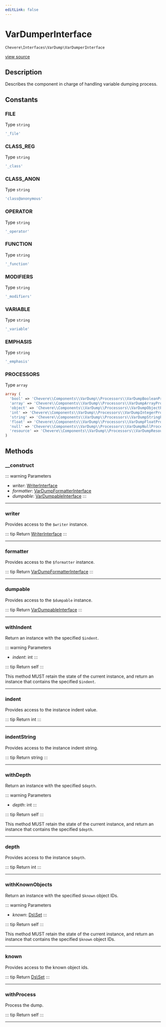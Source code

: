 ```yaml
---
editLink: false
---
```


# VarDumperInterface

`Chevere\Interfaces\VarDump\VarDumperInterface`

[view source](https://github.com/chevere/chevere/blob/master/src/Chevere/Interfaces/VarDump/VarDumperInterface.php)

## Description

Describes the component in charge of handling variable dumping process.

## Constants

### FILE

Type `string`

```php
'_file'
```

### CLASS_REG

Type `string`

```php
'_class'
```

### CLASS_ANON

Type `string`

```php
'class@anonymous'
```

### OPERATOR

Type `string`

```php
'_operator'
```

### FUNCTION

Type `string`

```php
'_function'
```

### MODIFIERS

Type `string`

```php
'_modifiers'
```

### VARIABLE

Type `string`

```php
'_variable'
```

### EMPHASIS

Type `string`

```php
'_emphasis'
```

### PROCESSORS

Type `array`

```php
array (
  'bool' => 'Chevere\\Components\\VarDump\\Processors\\VarDumpBooleanProcessor',
  'array' => 'Chevere\\Components\\VarDump\\Processors\\VarDumpArrayProcessor',
  'object' => 'Chevere\\Components\\VarDump\\Processors\\VarDumpObjectProcessor',
  'int' => 'Chevere\\Components\\VarDump\\Processors\\VarDumpIntegerProcessor',
  'string' => 'Chevere\\Components\\VarDump\\Processors\\VarDumpStringProcessor',
  'float' => 'Chevere\\Components\\VarDump\\Processors\\VarDumpFloatProcessor',
  'null' => 'Chevere\\Components\\VarDump\\Processors\\VarDumpNullProcessor',
  'resource' => 'Chevere\\Components\\VarDump\\Processors\\VarDumpResourceProcessor',
)
```

## Methods

### __construct

::: warning Parameters
- *writer*: [WriterInterface](../Writer/WriterInterface.md)
- *formatter*: [VarDumpFormatterInterface](./VarDumpFormatterInterface.md)
- *dumpable*: [VarDumpableInterface](./VarDumpableInterface.md)
:::

---

### writer

Provides access to the `$writer` instance.

::: tip Return
[WriterInterface](../Writer/WriterInterface.md)
:::

---

### formatter

Provides access to the `$formatter` instance.

::: tip Return
[VarDumpFormatterInterface](./VarDumpFormatterInterface.md)
:::

---

### dumpable

Provides access to the `$dumpable` instance.

::: tip Return
[VarDumpableInterface](./VarDumpableInterface.md)
:::

---

### withIndent

Return an instance with the specified `$indent`.

::: warning Parameters
- *indent*: int
:::

::: tip Return
self
:::

This method MUST retain the state of the current instance, and return
an instance that contains the specified `$indent`.

---

### indent

Provides access to the instance indent value.

::: tip Return
int
:::

---

### indentString

Provides access to the instance indent string.

::: tip Return
string
:::

---

### withDepth

Return an instance with the specified `$depth`.

::: warning Parameters
- *depth*: int
:::

::: tip Return
self
:::

This method MUST retain the state of the current instance, and return
an instance that contains the specified `$depth`.

---

### depth

Provides access to the instance `$depth`.

::: tip Return
int
:::

---

### withKnownObjects

Return an instance with the specified `$known` object IDs.

::: warning Parameters
- *known*: [Ds\Set](https://www.php.net/manual/class.ds\set)
:::

::: tip Return
self
:::

This method MUST retain the state of the current instance, and return
an instance that contains the specified `$known` object IDs.

---

### known

Provides access to the known object ids.

::: tip Return
[Ds\Set](https://www.php.net/manual/class.ds\set)
:::

---

### withProcess

Process the dump.

::: tip Return
self
:::

---
